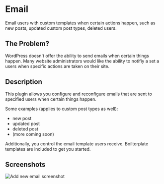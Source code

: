 # Email

Email users with custom templates when certain actions happen, such as new posts, updated custom post types, deleted users.

## The Problem?

WordPress doesn't offer the ability to send emails when certain things happen. Many website administrators would like the ability to notifiy a set a users when specific actions are taken on their site.

## Description

This plugin allows you configure and reconfigure emails that are sent to specified users when certain things happen.

Some examples (applies to custom post types as well):

* new post
* updated post
* deleted post
* (more coming soon)

Additionally, you control the email template users receive. Boilterplate templates are included to get you started.

## Screenshots

![Add new email screenshot](http://i.imgur.com/sAqDth1.png)
